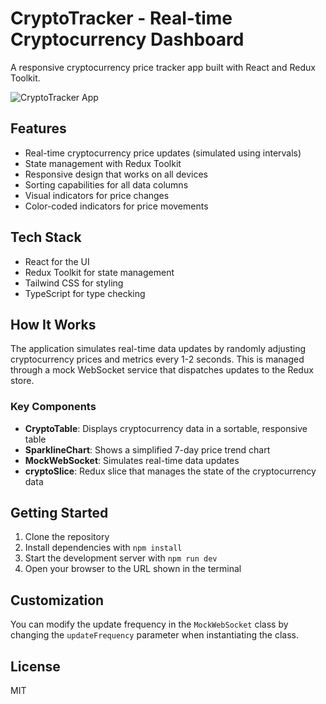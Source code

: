 
# CryptoTracker - Real-time Cryptocurrency Dashboard

A responsive cryptocurrency price tracker app built with React and Redux Toolkit.

![CryptoTracker App](./screenshot.png)

## Features

- Real-time cryptocurrency price updates (simulated using intervals)
- State management with Redux Toolkit
- Responsive design that works on all devices
- Sorting capabilities for all data columns
- Visual indicators for price changes
- Color-coded indicators for price movements

## Tech Stack

- React for the UI
- Redux Toolkit for state management
- Tailwind CSS for styling
- TypeScript for type checking

## How It Works

The application simulates real-time data updates by randomly adjusting cryptocurrency prices and metrics every 1-2 seconds. This is managed through a mock WebSocket service that dispatches updates to the Redux store.

### Key Components

- **CryptoTable**: Displays cryptocurrency data in a sortable, responsive table
- **SparklineChart**: Shows a simplified 7-day price trend chart
- **MockWebSocket**: Simulates real-time data updates
- **cryptoSlice**: Redux slice that manages the state of the cryptocurrency data

## Getting Started

1. Clone the repository
2. Install dependencies with `npm install`
3. Start the development server with `npm run dev`
4. Open your browser to the URL shown in the terminal

## Customization

You can modify the update frequency in the `MockWebSocket` class by changing the `updateFrequency` parameter when instantiating the class.

## License

MIT
